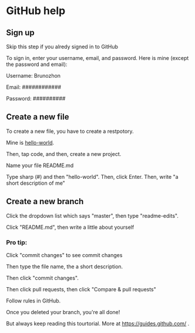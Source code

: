# GitHub help

## Sign up

Skip this step if you alredy signed in to GitHub

To sign in, enter your username, email, and password. Here is mine (except the password and email):

Username: Brunozhon

Email: ############

Password: ##########

## Create a new file

To create a new file, you have to create a restpotory.

Mine is [hello-world](https://github.com/Brunozhon/hello-world).

Then, tap code, and then, create a new project.

Name your file README.md

Type sharp (#) and then "hello-world". Then, click Enter. Then, write "a short description of me"

## Create a new branch

Click the dropdown list which says "master", then type "readme-edits".

Click "README.md", then write a little about yourself

### Pro tip:

Click "commit changes" to see commit changes

Then type the file name, the a short description.

Then click "commit changes".

Then click pull requests, then click "Compare & pull requests"

Follow rules in GitHub.

Once you deleted your branch, you're all done!

But always keep reading this tourtorial. More at https://guides.github.com/ .
